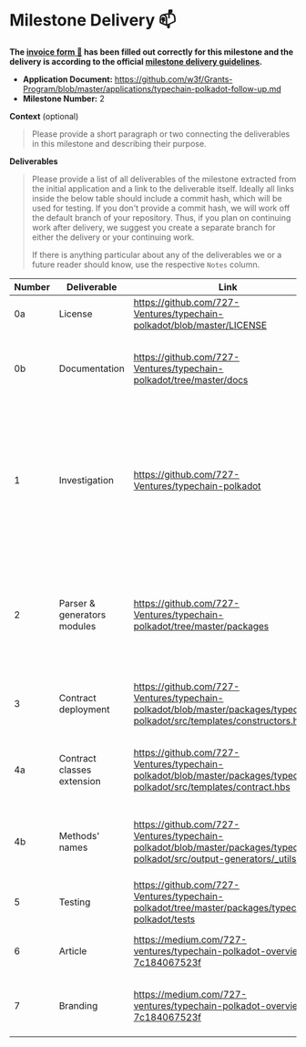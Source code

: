 # Milestone Delivery :mailbox:


**The [invoice form :pencil:](https://docs.google.com/forms/d/e/1FAIpQLSfmNYaoCgrxyhzgoKQ0ynQvnNRoTmgApz9NrMp-hd8mhIiO0A/viewform) has been filled out correctly for this milestone and the delivery is according to the official [milestone delivery guidelines](https://github.com/w3f/Grants-Program/blob/master/docs/milestone-deliverables-guidelines.md).**

* **Application Document:** https://github.com/w3f/Grants-Program/blob/master/applications/typechain-polkadot-follow-up.md
* **Milestone Number:** 2

**Context** (optional)
> Please provide a short paragraph or two connecting the deliverables in this milestone and describing their purpose.

**Deliverables**
> Please provide a list of all deliverables of the milestone extracted from the initial application and a link to the deliverable itself. Ideally all links inside the below table should include a commit hash, which will be used for testing. If you don't provide a commit hash, we will work off the default branch of your repository. Thus, if you plan on continuing work after delivery, we suggest you create a separate branch for either the delivery or your continuing work.
>
> If there is anything particular about any of the deliverables we or a future reader should know, use the respective `Notes` column.

| Number | Deliverable                                                                          | Link                                                                      | Notes                                                                                                           |
|-------|--------------------------------------------------------------------------------------|---------------------------------------------------------------------------|-----------------------------------------------------------------------------------------------------------------|
| 0a    | License                                                                              | https://github.com/727-Ventures/typechain-polkadot/blob/master/LICENSE | MIT                                                                                                             |
 | 0b    | Documentation | https://github.com/727-Ventures/typechain-polkadot/tree/master/docs    | We added docs for functions, and also auto-generated docs                                                       |
| 1     | Investigation | https://github.com/727-Ventures/typechain-polkadot                     | We investigated how polkadot.js works under the hood and fixed bugs with new versions of polkadot, such as problems with gasLimits.               |
| 2     | Parser & generators modules | https://github.com/727-Ventures/typechain-polkadot/tree/master/packages | We separated parser and typechain into two separate packages, and added Handlebars templates for generating code |
| 3     | Contract deployment | https://github.com/727-Ventures/typechain-polkadot/blob/master/packages/typechain-polkadot/src/templates/constructors.hbs | We added a constructors namespace for contract deployment                                                       |
| 4a    | Contract classes extension | https://github.com/727-Ventures/typechain-polkadot/blob/master/packages/typechain-polkadot/src/templates/contract.hbs | We added a new methods to Contract class for contract interaction                       | 
| 4b    | Methods' names | https://github.com/727-Ventures/typechain-polkadot/blob/master/packages/typechain-polkadot/src/output-generators/_utils.ts | Formatting of methods names is done in preprocessAbi function |
| 5 | Testing | https://github.com/727-Ventures/typechain-polkadot/tree/master/packages/typechain-polkadot/tests | PSP22 is covered with typechain-polkadot
| 6 | Article | https://medium.com/727-ventures/typechain-polkadot-overview-7c184067523f | An article about typechain-polkadot | 
| 7 | Branding | https://medium.com/727-ventures/typechain-polkadot-overview-7c184067523f | We have created logotype for typechain-polkadot |
 
